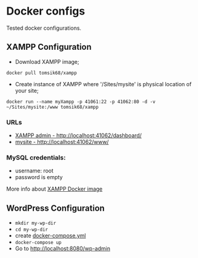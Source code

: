 # Docker configs
Tested docker configurations.

## XAMPP Configuration

- Download XAMPP image;

`docker pull tomsik68/xampp`

- Create instance of XAMPP where '/Sites/mysite' is physical location of your site; 

`docker run --name myXampp -p 41061:22 -p 41062:80 -d -v ~/Sites/mysite:/www tomsik68/xampp`

### URLs
- [XAMPP admin - http://localhost:41062/dashboard/](http://localhost:41062/dashboard/)
- [mysite - http://localhost:41062/www/](http://localhost:41062/www/)

### MySQL credentials: 
- username: root
- password is empty

More info about [XAMPP Docker image](https://hub.docker.com/r/tomsik68/xampp/)

## WordPress Configuration

- `mkdir my-wp-dir`
- `cd my-wp-dir`
- create [docker-compose.yml](https://github.com/wptom/docker-configs/blob/main/docker-compose.yml)
- `docker-compose up`
- Go to [http://localhost:8080/wp-admin](http://localhost:8080/wp-admin)
